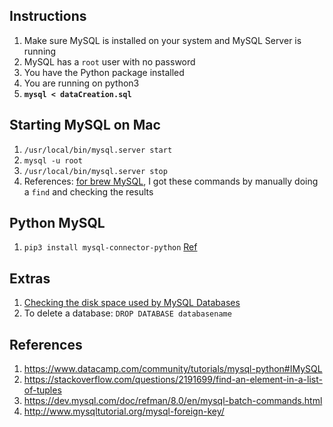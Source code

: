 ## Instructions
1. Make sure MySQL is installed on your system and MySQL Server is running
2. MySQL has a `root` user with no password
3. You have the Python package installed
4. You are running on python3 
5. **`mysql < dataCreation.sql`**

## Starting MySQL on Mac
1. `/usr/local/bin/mysql.server start`
2. `mysql -u root`
3. `/usr/local/bin/mysql.server stop`
4. References: [for brew MySQL](https://gist.github.com/nrollr/3f57fc15ded7dddddcc4e82fe137b58e#additional-configuration), I got these commands by manually doing a `find` and checking the results

## Python MySQL
1. `pip3 install mysql-connector-python` [Ref](https://stackoverflow.com/a/42124222/2806163)

## Extras
1. [Checking the disk space used by MySQL Databases](https://dba.stackexchange.com/a/14351)
2. To delete a database: `DROP DATABASE databasename`

## References
1. <https://www.datacamp.com/community/tutorials/mysql-python#IMySQL>
2. <https://stackoverflow.com/questions/2191699/find-an-element-in-a-list-of-tuples>
3. <https://dev.mysql.com/doc/refman/8.0/en/mysql-batch-commands.html>
4. <http://www.mysqltutorial.org/mysql-foreign-key/>